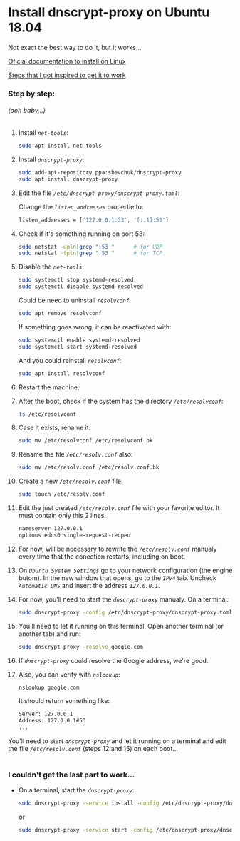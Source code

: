 # Install dnscrypt-proxy on Ubuntu 18.04

Not exact the best way to do it, but it works...

[Oficial documentation to install on Linux](https://github.com/jedisct1/dnscrypt-proxy/wiki/Installation-linux)

[Steps that I got inspired to get it to work](https://github.com/jedisct1/dnscrypt-proxy/issues/557#issue-346484267)

### Step by step: 
###### (ooh baby...)

1. Install *`net-tools`*:
    ```bash
    sudo apt install net-tools
    ```

2. Install *`dnscrypt-proxy`*:
    ```bash
    sudo add-apt-repository ppa:shevchuk/dnscrypt-proxy
    sudo apt install dnscrypt-proxy
    ```

3. Edit the file *`/etc/dnscrypt-proxy/dnscrypt-proxy.toml`*:

    Change the *`listen_addresses`* propertie to:
    ```bash
    listen_addresses = ['127.0.0.1:53', '[::1]:53']
    ```

4. Check if it's something running on port 53:
    ```bash
    sudo netstat -upln|grep ":53 "		# for UDP
    sudo netstat -tpln|grep ":53 "		# for TCP
    ```

5. Disable the *`net-tools`*:
    ```bash
    sudo systemctl stop systemd-resolved
    sudo systemctl disable systemd-resolved
    ```
    Could be need to uninstall *`resolvconf`*:
    ```bash
    sudo apt remove resolvconf
    ```
    If something goes wrong, it can be reactivated with:
    ```bash
    sudo systemctl enable systemd-resolved
    sudo systemctl start systemd-resolved
    ```
    And you could reinstall *`resolvconf`*:
    ```bash
    sudo apt install resolvconf
    ```

6. Restart the machine.

7. After the boot, check if the system has the directory *`/etc/resolvconf`*:
    ```bash
    ls /etc/resolvconf
    ```

8. Case it exists, rename it:
    ```bash
    sudo mv /etc/resolvconf /etc/resolvconf.bk
    ```

9.  Rename the file *`/etc/resolv.conf`* also:
    ```bash
    sudo mv /etc/resolv.conf /etc/resolv.conf.bk
    ```

10. Create a new *`/etc/resolv.conf`* file:
    ```bash
    sudo touch /etc/resolv.conf
    ```

11. Edit the just created *`/etc/resolv.conf`* file with your favorite editor. It must contain only this 2 lines:
    ```bash
    nameserver 127.0.0.1
    options edns0 single-request-reopen
    ```
12. For now, will be necessary to rewrite the *`/etc/resolv.conf`* manualy every time that the conection restarts, including on boot.

13. On *`Ubuntu System Settings`* go to your network configuration (the engine butom). In the new window that opens, go to the *`IPV4`* tab. Uncheck *`Automatic DNS`* and insert the address *`127.0.0.1`*.

14. For now, you'll need to start the *`dnscrypt-proxy`* manualy. On a terminal:

    ```bash
    sudo dnscrypt-proxy -config /etc/dnscrypt-proxy/dnscrypt-proxy.toml
    ```

15. You'll need to let it running on this terminal. Open another terminal (or another tab) and run:
     ```bash
    sudo dnscrypt-proxy -resolve google.com
    ```

16. If *`dnscrypt-proxy`* could resolve the Google address, we're good.

17. Also, you can verify with *`nslookup`*:
    ```bash
    nslookup google.com
    ```
    It should return something like:
    ```bash
    Server: 127.0.0.1
    Address: 127.0.0.1#53
    ...
    ```

You'll need to start *`dnscrypt-proxy`* and let it running on a terminal and edit the file *`/etc/resolv.conf`* (steps 12 and 15) on each boot...
<br><br>

### I couldn't get the last part to work...

- On a terminal, start the *`dnscrypt-proxy`*:
    ```bash
    sudo dnscrypt-proxy -service install -config /etc/dnscrypt-proxy/dnscrypt-proxy.toml
    ```
    or
    ```bash
    sudo dnscrypt-proxy -service start -config /etc/dnscrypt-proxy/dnscrypt-proxy.toml
    ```
